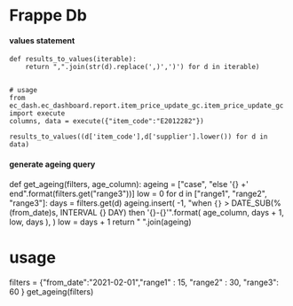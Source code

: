 # Frappe Db

#### values statement
```
def results_to_values(iterable):
    return ",".join(str(d).replace(',)',')') for d in iterable)


# usage
from ec_dash.ec_dashboard.report.item_price_update_gc.item_price_update_gc import execute
columns, data = execute({"item_code":"E2012282"})

results_to_values((d['item_code'],d['supplier'].lower()) for d in data)

```

#### generate ageing query 
def get_ageing(filters, age_column):
    ageing = ["case", "else '{} +' end".format(filters.get("range3"))]
    low = 0
    for d in ["range1", "range2", "range3"]:
        days = filters.get(d)
        ageing.insert(
            -1,
            "when `{}` > DATE_SUB(%(from_date)s, INTERVAL {} DAY) then '{}-{}'".format(
                age_column, days + 1, low, days
            ),
        )
        low = days + 1
    return " ".join(ageing)

# usage
filters = {"from_date":"2021-02-01","range1" : 15, "range2" : 30, "range3": 60 }
get_ageing(filters)
